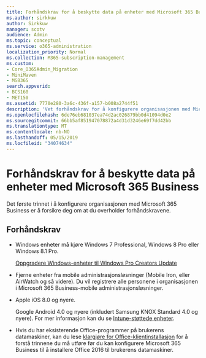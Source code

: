 ```yaml
---
title: Forhåndskrav for å beskytte data på enheter med Microsoft 365 Business
ms.author: sirkkuw
author: Sirkkuw
manager: scotv
audience: Admin
ms.topic: conceptual
ms.service: o365-administration
localization_priority: Normal
ms.collection: M365-subscription-management
ms.custom:
- Core_O365Admin_Migration
- MiniMaven
- MSB365
search.appverid:
- BCS160
- MET150
ms.assetid: 7770e280-3a6c-436f-a157-b008a2744f51
description: 'Vet forhåndskrav for å konfigurere organisasjonen med Microsoft 365 Business. '
ms.openlocfilehash: 6de76eb681037ea74d2ac026879bb0d41094d0e2
ms.sourcegitcommit: 66bb5af851947078872a4d31d3246e69f7dd42bb
ms.translationtype: MT
ms.contentlocale: nb-NO
ms.lasthandoff: 05/15/2019
ms.locfileid: "34074634"
---
```

# <a name="pre-requisites-for-protecting-data-on-devices-with-microsoft-365-business"></a>Forhåndskrav for å beskytte data på enheter med Microsoft 365 Business

Det første trinnet i å konfigurere organisasjonen med Microsoft 365 Business er å forsikre deg om at du overholder forhåndskravene.
  
## <a name="pre-requisites"></a>Forhåndskrav

- Windows enheter må kjøre Windows 7 Professional, Windows 8 Pro eller Windows 8.1 Pro.
    
    [Oppgradere Windows-enheter til Windows Pro Creators Update](upgrade-to-windows-pro-creators-update.md)
    
- Fjerne enheter fra mobile administrasjonsløsninger (Mobile Iron, eller AirWatch og så videre). Du vil registrere alle personene i organisasjonen i Microsoft 365 Business-mobile administrasjonsløsninger.
    
- Apple iOS 8.0 og nyere.
    
    Google Android 4.0 og nyere (inkludert Samsung KNOX Standard 4.0 og nyere). For mer informasjon kan du se [Intune-støttede enheter](https://go.microsoft.com/fwlink/p/?linkid=852307).
    
- Hvis du har eksisterende Office-programmer på brukerens datamaskiner, kan du lese [klargjøre for Office-klientinstallasjon](prepare-for-office-client-deployment.md) for å forstå trinnene du må utføre før du kan konfigurere Microsoft 365 Business til å installere Office 2016 til brukerens datamaskiner. 
    


